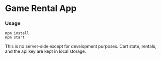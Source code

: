 # Game Rental App

### Usage
```
npm install
npm start
```

This is no server-side except for development purposes. Cart state, rentals, and the api key are kept in local storage.
